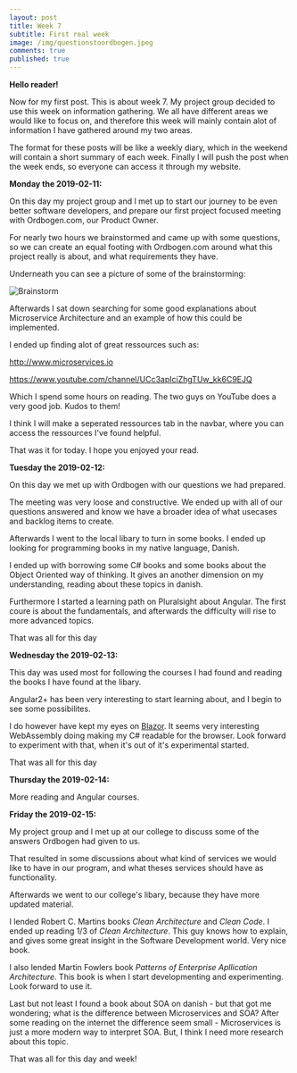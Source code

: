 ```yaml
---
layout: post
title: Week 7
subtitle: First real week
image: /img/questionstoordbogen.jpeg
comments: true
published: true
---
```


**Hello reader!**

Now for my first post. This is about week 7. My project group decided to use this week on information gathering. We all have different areas we would like to focus on, and therefore this week will mainly contain alot of information I have gathered around my two areas.

The format for these posts will be like a weekly diary, which in the weekend will contain a short summary of each week. Finally I will push the post when the week ends, so everyone can access it through my website.

**Monday the 2019-02-11:**

On this day my project group and I met up to start our journey to be even better software developers, and prepare our first project focused meeting with Ordbogen.com, our Product Owner.

For nearly two hours we brainstormed and came up with some questions, so we can create an equal footing with Ordbogen.com around what this project really is about, and what requirements they have.

Underneath you can see a picture of some of the brainstorming:

![Brainstorm](https://i.imgur.com/k2NWb1w.jpgh)

Afterwards I sat down searching for some good explanations about Microservice Architecture and an example of how this could be implemented.

I ended up finding alot of great ressources such as:

http://www.microservices.io

https://www.youtube.com/channel/UCc3apIciZhgTUw_kk6C9EJQ

Which I spend some hours on reading. The two guys on YouTube does a very good job. Kudos to them!

I think I will make a seperated ressources tab in the navbar, where you can access the ressources I've found helpful.

That was it for today. I hope you enjoyed your read.

**Tuesday the 2019-02-12:**

On this day we met up with Ordbogen with our questions we had prepared.

The meeting was very loose and constructive. We ended up with all of our questions answered and know we have a broader idea of what usecases and backlog items to create. 

Afterwards I went to the local libary to turn in some books. I ended up looking for programming books in my native language, Danish.

I ended up with borrowing some C# books and some books about the Object Oriented way of thinking. It gives an another dimension on my understanding, reading about these topics in danish.

Furthermore I started a learning path on Pluralsight about Angular. The first coure is about the fundamentals, and afterwards the difficulty will rise to more advanced topics.

That was all for this day

**Wednesday the 2019-02-13:**

This day was used most for following the courses I had found and reading the books I have found at the libary.

Angular2+ has been very interesting to start learning about, and I begin to see some possibilites.

I do however have kept my eyes on [Blazor](https://blazor.net/). It seems very interesting WebAssembly doing making my C# readable for the browser. Look forward to experiment with that, when it's out of it's experimental started.

That was all for this day

**Thursday the 2019-02-14:**

More reading and Angular courses.

**Friday the 2019-02-15:**

My project group and I met up at our college to discuss some of the answers Ordbogen had given to us.

That resulted in some discussions about what kind of services we would like to have in our program, and what theses services should have as functionality.

Afterwards we went to our college's libary, because they have more updated material. 

I lended Robert C. Martins books *Clean Architecture* and *Clean Code*. I ended up reading 1/3 of *Clean Architecture*. This guy knows how to explain, and gives some great insight in the Software Development world. Very nice book.

I also lended Martin Fowlers book *Patterns of Enterprise Apllication Architecture*. This book is when I start developmenting and experimenting. Look forward to use it. 

Last but not least I found a book about SOA on danish - but that got me wondering; what is the difference between Microservices and SOA? After some reading on the internet the difference seem small - Microservices is just a more modern way to interpret SOA. But, I think I need more research about this topic.

That was all for this day and week!

